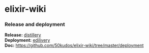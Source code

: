 # elixir-wiki

### Release and deployment  

**Release:** [distillery](https://github.com/bitwalker/distillery)  
**Deployment:** [edilivery](https://github.com/boldpoker/edeliver)  
**Doc:** https://github.com/50kudos/elixir-wiki/tree/master/deployment

